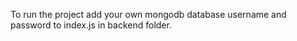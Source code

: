 To run the project add your own mongodb database username and password to index.js in backend folder.
